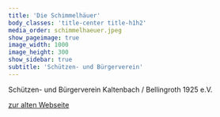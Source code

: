 ```yaml
---
title: 'Die Schimmelhäuer'
body_classes: 'title-center title-h1h2'
media_order: schimmelhaeuer.jpeg
show_pageimage: true
image_width: 1000
image_height: 300
show_sidebar: true
subtitle: 'Schützen- und Bürgerverein'
---
```


Schützen- und Bürgerverein
Kaltenbach / Bellingroth 1925 e.V.  
  
[zur alten Webseite](http://legacy.schimmelhaeuer.de/)